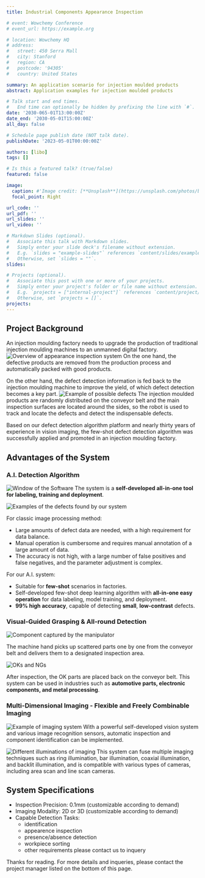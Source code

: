```yaml
---
title: Industrial Components Appearance Inspection

# event: Wowchemy Conference
# event_url: https://example.org

# location: Wowchemy HQ
# address:
#   street: 450 Serra Mall
#   city: Stanford
#   region: CA
#   postcode: '94305'
#   country: United States

summary: An application scenario for injection moulded products
abstract: Application examples for injection moulded products

# Talk start and end times.
#   End time can optionally be hidden by prefixing the line with `#`.
date: '2030-065-01T13:00:00Z'
date_end: '2030-05-01T15:00:00Z'
all_day: false

# Schedule page publish date (NOT talk date).
publishDate: '2023-05-01T00:00:00Z'

authors: [libo]
tags: []

# Is this a featured talk? (true/false)
featured: false

image:
  caption: #'Image credit: [**Unsplash**](https://unsplash.com/photos/bzdhc5b3Bxs)'
  focal_point: Right

url_code: ''
url_pdf: ''
url_slides: ''
url_video: ''

# Markdown Slides (optional).
#   Associate this talk with Markdown slides.
#   Simply enter your slide deck's filename without extension.
#   E.g. `slides = "example-slides"` references `content/slides/example-slides.md`.
#   Otherwise, set `slides = ""`.
slides:

# Projects (optional).
#   Associate this post with one or more of your projects.
#   Simply enter your project's folder or file name without extension.
#   E.g. `projects = ["internal-project"]` references `content/project/deep-learning/index.md`.
#   Otherwise, set `projects = []`.
projects:
---
```


## Project Background

An injection moulding factory needs to upgrade the production of traditional injection moulding machines to an unmanned digital factory. 
![Overview of appearance inspection system](bg1.png "Overview of appearance inspection system")
On the one hand, the defective products are removed from the production process and automatically packed with good products.

On the other hand, the defect detection information is fed back to the injection moulding machine to improve the yield, of which defect detection becomes a key part.
![](bg2.png "Example of possible defects")
The injection moulded products are randomly distributed on the conveyor belt and the main inspection surfaces are located around the sides, so the robot is used to track and locate the defects and detect the indispensable defects.

Based on our defect detection algorithm platform and nearly thirty years of experience in vision imaging, the few-shot defect detection algorithm was successfully applied and promoted in an injection moulding factory.

## Advantages of the System

### A.I. Detection Algorithm

![](ad1.png "Window of the Software")
The system is a **self-developed all-in-one tool for labeling, training and deployment**. 

![](ad2.png "Examples of the defects found by our system")

For classic image processing method:
- Large amounts of defect data are needed, with a high requirement for data balance.
- Manual operation is cumbersome and requires manual annotation of a large amount of data.
- The accuracy is not high, with a large number of false positives and false negatives, and the parameter adjustment is complex.

For our A.I. system:
- Suitable for **few-shot** scenarios in factories.
- Self-developed few-shot deep learning algorithm with **all-in-one easy operation** for data labeling, model training, and deployment.
- **99% high accuracy**, capable of detecting **small**, **low-contrast** defects.

### Visual-Guided Grasping & All-round Detection

![](ad3.png "Component captured by the manipulator")

The machine hand picks up scattered parts one by one from the conveyor belt and delivers them to a designated inspection area. 

![](ad4.png "OKs and NGs")

After inspection, the OK parts are placed back on the conveyor belt. 
This system can be used in industries such as **automotive parts, electronic components, and metal processing**.

### Multi-Dimensional Imaging - Flexible and Freely Combinable Imaging
![](ad5.png "Example of imaging system")
With a powerful self-developed vision system and various image recognition sensors, automatic inspection and component identification can be implemented.

![](ad6.png "Different illuminations of imaging")
This system can fuse multiple imaging techniques such as ring illumination, bar illumination, coaxial illumination, and backlit illumination, and is compatible with various types of cameras, including area scan and line scan cameras.

## System Specifications

- Inspection Precision: 0.1mm (customizable according to demand)
- Imaging Modality: 2D or 3D (customizable according to demand)
- Capable Detection Tasks: 
  - identification
  - appearence inspection
  - presence/absence detection
  - workpiece sorting
  - other requirements please contact us to inquery


Thanks for reading. For more details and inqueries, please contact the project manager listed on the bottom of this page.






